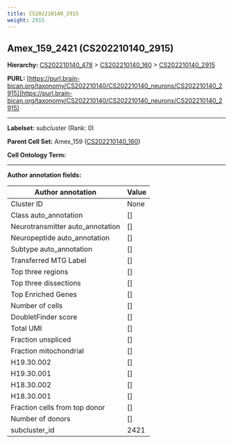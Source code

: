 ```yaml
---
title: CS202210140_2915
weight: 2915
---
```

## Amex_159_2421 (CS202210140_2915)
<b>Hierarchy: </b>
[CS202210140_478](../CS202210140_478) >
[CS202210140_160](../CS202210140_160) >
[CS202210140_2915](../CS202210140_2915)

**PURL:** [https://purl.brain-bican.org/taxonomy/CS202210140/CS202210140_neurons/CS202210140_2915](https://purl.brain-bican.org/taxonomy/CS202210140/CS202210140_neurons/CS202210140_2915)

---


**Labelset:** subcluster (Rank: 0)

**Parent Cell Set:** Amex_159 ([CS202210140_160](../CS202210140_160))



**Cell Ontology Term:** 

[MARKER GENES.]: #


---

[TRANSFERRED ANNOTATIONS.]: #


[AUTHOR ANNOTATION FIELDS.]: #


**Author annotation fields:**

| Author annotation | Value |
|-------------------|-------|
|Cluster ID|None|
|Class auto_annotation|[]|
|Neurotransmitter auto_annotation|[]|
|Neuropeptide auto_annotation|[]|
|Subtype auto_annotation|[]|
|Transferred MTG Label|[]|
|Top three regions|[]|
|Top three dissections|[]|
|Top Enriched Genes|[]|
|Number of cells|[]|
|DoubletFinder score|[]|
|Total UMI|[]|
|Fraction unspliced|[]|
|Fraction mitochondrial|[]|
|H19.30.002|[]|
|H19.30.001|[]|
|H18.30.002|[]|
|H18.30.001|[]|
|Fraction cells from top donor|[]|
|Number of donors|[]|
|subcluster_id|2421|
